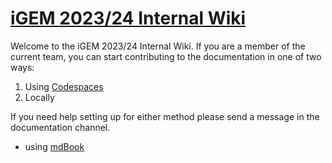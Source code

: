 # [iGEM 2023/24 Internal Wiki](https://ubc-igem.github.io/internal-wiki-2023-24/index.html)

Welcome to the iGEM 2023/24 Internal Wiki. If you are a member of the current team, you can start contributing to the documentation in one of two ways:

1. Using [Codespaces](https://docs.github.com/en/codespaces/overview)
2. Locally

If you need help setting up for either method please send a message in the documentation channel. 

- using [mdBook](https://github.com/rust-lang/mdBook)
